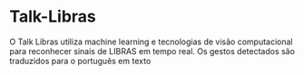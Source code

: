# Talk-Libras
O Talk Libras utiliza machine learning e tecnologias de visão computacional para reconhecer sinais de LIBRAS em tempo real. Os gestos detectados são traduzidos para o português em texto
